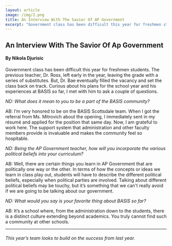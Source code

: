 ```yaml
---
layout: article
image: /img/2.png
title: An Interview With The Savior Of AP Government  
excerpt: "Government class has been difficult this year for freshmen students. The previous teacher, Dr. Ross, left early in the year, leaving the grade with a series of substitutes."
---
```


<h2>An Interview With The Savior Of Ap Government </h2>
<h4>By Nikola Djurisic </h4>

Government class has been difficult this year for freshmen students. The previous teacher, Dr. Ross, left early in the year, leaving the grade with a series of substitutes. But, Dr. Bae eventually filled the vacancy and set the class back on track. Curious about his plans for the school year and his experiences at BASIS so far, I met with him to ask a couple of questions.

<em>ND: What does it mean to you to be a part of the BASIS community?</em>

AB: I’m very honored to be on the BASIS Scottsdale team. When I got the referral from Ms. Mitrovich about the opening, I immediately sent in my résumé and applied for the position that same day. Now, I am grateful to work here. The support system that administration and other faculty members provide is invaluable and makes the community feel so hospitable.

<em>ND: Being the AP Government teacher, how will you incorporate the various political beliefs into your curriculum?</em>

AB: Well, there are certain things you learn in AP Government that are politically one way or the other. In terms of how the concepts or ideas we learn in class play out, students will have to describe the different political beliefs, especially when political parties are involved. Talking about different political beliefs may be touchy, but it’s something that we can't really avoid if we are going to be talking about our government.

<em>ND: What would you say is your favorite thing about BASIS so far?</em>

AB: It’s a school where, from the administration down to the students, there is a distinct culture extending beyond academics. You truly cannot find such a community at other schools.

<hr style="border-color:#7D7D7D;height:0.5px;">
<h6>This year’s team looks to build on the success from last year.</h6>
